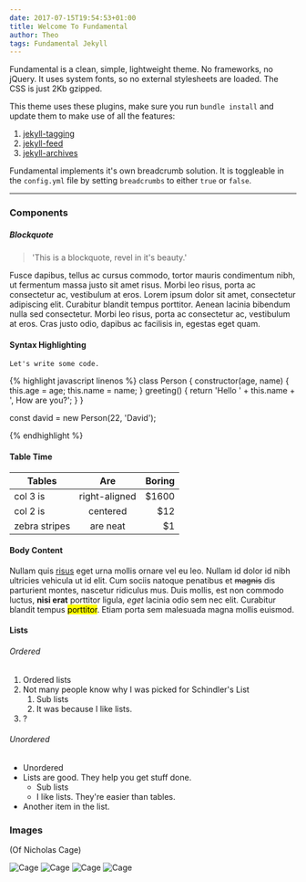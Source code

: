 ```yaml
---
date: 2017-07-15T19:54:53+01:00
title: Welcome To Fundamental
author: Theo
tags: Fundamental Jekyll
---
```


Fundamental is a clean, simple, lightweight theme. No frameworks, no jQuery. It uses system fonts, so no external stylesheets are loaded. The CSS is just 2Kb gzipped.

This theme uses these plugins, make sure you run `bundle install` and update them to make use of all the features:

1. [jekyll-tagging](https://github.com/pattex/jekyll-tagging)
2. [jekyll-feed](https://github.com/jekyll/jekyll-feed)
3. [jekyll-archives](https://github.com/jekyll/jekyll-archives)

Fundamental implements it's own breadcrumb solution. It is toggleable in the `config.yml` file by setting `breadcrumbs` to either `true` or `false`.

---

### Components


##### Blockquote

> 'This is a blockquote, revel in it's beauty.'

Fusce dapibus, tellus ac cursus commodo, tortor mauris condimentum nibh, ut fermentum massa justo sit amet risus. Morbi leo risus, porta ac consectetur ac, vestibulum at eros. Lorem ipsum dolor sit amet, consectetur adipiscing elit. Curabitur blandit tempus porttitor. Aenean lacinia bibendum nulla sed consectetur. Morbi leo risus, porta ac consectetur ac, vestibulum at eros. Cras justo odio, dapibus ac facilisis in, egestas eget quam.

#### Syntax Highlighting
`Let's write some code.`

{% highlight javascript linenos %}
class Person {
  constructor(age, name) {
    this.age = age;
    this.name = name;
  }
  greeting() {
    return 'Hello ' + this.name + ', How are you?';
  }
}

const david = new Person(22, 'David');

{% endhighlight %}

#### Table Time

| Tables        | Are           | Boring  |
| ------------- |:-------------:| -----:|
| col 3 is      | right-aligned | $1600 |
| col 2 is      | centered      |   $12 |
| zebra stripes | are neat      |    $1 |


#### Body Content

Nullam quis [risus](https://www.google.co.uk) eget urna mollis ornare vel eu leo. Nullam id dolor id nibh ultricies vehicula ut id elit. Cum sociis natoque penatibus et ~~magnis~~ dis parturient montes, nascetur ridiculus mus. Duis mollis, est non commodo luctus, **nisi erat** porttitor ligula, _eget_ lacinia odio sem nec elit. Curabitur blandit tempus <mark>porttitor</mark>. Etiam porta sem malesuada magna mollis euismod.

#### Lists

###### Ordered
1. Ordered lists
2. Not many people know why I was picked for Schindler's List
    1. Sub lists
    2. It was because I like lists.
3. ?

###### Unordered
- Unordered
- Lists are good. They help you get stuff done.
    - Sub lists
    - I like lists. They're easier than tables.
- Another item in the list.

### Images
(Of Nicholas Cage)

![Cage](http://placecage.com/200/300)
![Cage](http://placecage.com/500/200)
![Cage](http://placecage.com/600/300)
![Cage](http://placecage.com/800/500)
